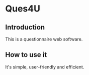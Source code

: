 # Ques4U

## Introduction
This is a questionnaire web software.

## How to use it
It's simple, user-friendly and efficient.
